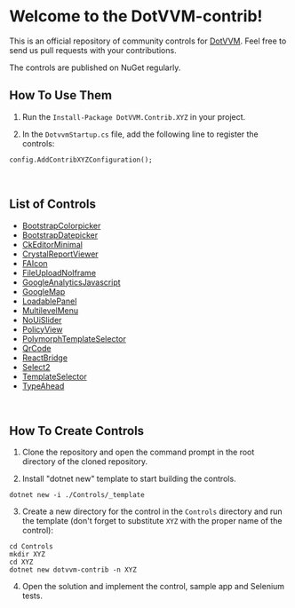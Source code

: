 # Welcome to the DotVVM-contrib!

This is an official repository of community controls for [DotVVM](https://github.com/riganti/dotvvm). 
Feel free to send us pull requests with your contributions.

The controls are published on NuGet regularly.

## How To Use Them

1. Run the `Install-Package DotVVM.Contrib.XYZ` in your project.

2. In the `DotvvmStartup.cs` file, add the following line to register the controls:

```
config.AddContribXYZConfiguration();
```

<br />

## List of Controls

* [BootstrapColorpicker](Controls/BootstrapColorpicker/readme.md)
* [BootstrapDatepicker](Controls/BootstrapDatepicker/readme.md)
* [CkEditorMinimal](Controls/CkEditorMinimal/readme.md)
* [CrystalReportViewer](Controls/CrystalReportViewer/readme.md)
* [FAIcon](Controls/FAIcon/readme.md)
* [FileUploadNoIframe](Controls/FileUploadNoIframe/readme.md)
* [GoogleAnalyticsJavascript](Controls/GoogleAnalyticsJavascript/readme.md)
* [GoogleMap](Controls/GoogleMap/readme.md)
* [LoadablePanel](Controls/LoadablePanel/readme.md)
* [MultilevelMenu](Controls/MultilevelMenu/readme.md)
* [NoUiSlider](Controls/NoUiSlider/readme.md)
* [PolicyView](Controls/PolicyView/readme.md)
* [PolymorphTemplateSelector](Controls/PolymorphTemplateSelector/readme.md)
* [QrCode](Controls/QrCode/readme.md)
* [ReactBridge](Controls/ReactBridge/readme.md)
* [Select2](Controls/Select2/readme.md)
* [TemplateSelector](Controls/TemplateSelector/readme.md)
* [TypeAhead](Controls/TypeAhead/readme.md)



<br />

## How To Create Controls

1. Clone the repository and open the command prompt in the root directory of the cloned repository.

2. Install "dotnet new" template to start building the controls.

```
dotnet new -i ./Controls/_template
``` 

3. Create a new directory for the control in the `Controls` directory and run the template (don't forget to substitute `XYZ` with the proper name of the control):

```
cd Controls
mkdir XYZ
cd XYZ
dotnet new dotvvm-contrib -n XYZ
```

4. Open the solution and implement the control, sample app and Selenium tests.
